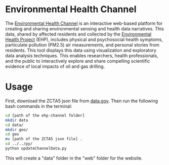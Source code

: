 # Environmental Health Channel
The [Environmental Health Channel](http://envhealthchannel.org/) is an interactive web-based platform for creating and sharing environmental sensing and health data narratives. This data, shared by affected residents and collected by the [Environmental Health Project](http://www.environmentalhealthproject.org/) (EHP), includes physical and psychosocial health symptoms, particulate pollution (PM2.5) air measurements, and personal stories from residents. This tool displays this data using visualization and exploratory data analysis techniques. This enables researchers, health professionals, and the public to interactively explore and share compelling scientific evidence of local impacts of oil and gas drilling.

# Usage
First, download the ZCTA5 json file from [data.gov](https://catalog.data.gov/dataset/zip-codetabilation-area-boundaries/resource/ea476dcb-4846-4242-9fb3-d41afb13bf52). Then run the following bash commands in the terminal:
```bash
cd [path of the ehp-channel folder]
mkdir data
cd data/
mkdir geo/
cd geo
mv [path of the ZCTA5 json file] .
cd ../../py/
python updateChannelData.py
```
This will create a "data" folder in the "web" folder for the website.

